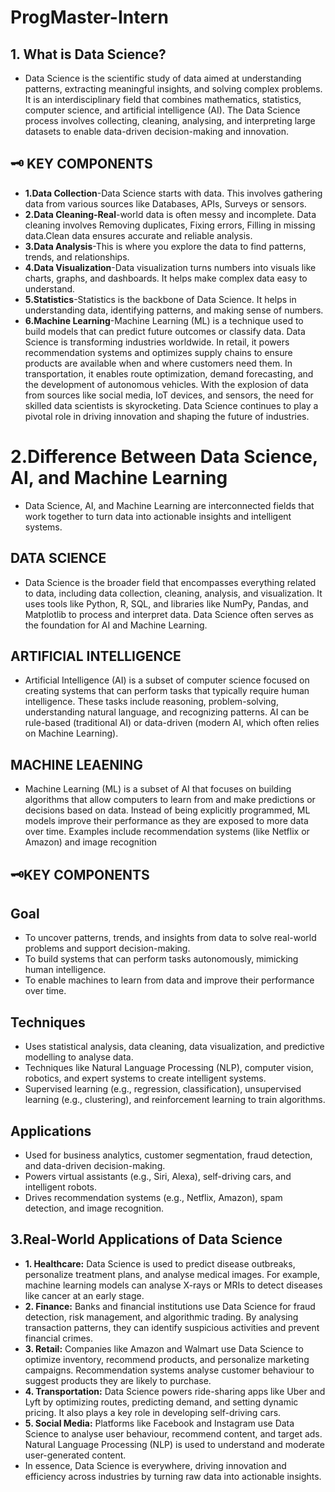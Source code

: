# ProgMaster-Intern
## 1. What is Data Science?
- Data Science is the scientific study of data aimed at understanding patterns, extracting meaningful insights, and solving complex problems. It is an interdisciplinary field that combines mathematics, statistics, computer science, and artificial intelligence (AI). The Data Science process involves collecting, cleaning, analysing, and interpreting large datasets to enable data-driven decision-making and innovation.
## 🗝  KEY COMPONENTS
- **1.Data Collection**-Data Science starts with data. This involves gathering data from various sources like Databases, APIs, Surveys or sensors.
- **2.Data Cleaning-Real**-world data is often messy and incomplete. Data cleaning involves Removing duplicates, Fixing errors, Filling in missing data.Clean data ensures accurate and reliable analysis.
- **3.Data Analysis**-This is where you explore the data to find patterns, trends, and relationships.
- **4.Data Visualization**-Data visualization turns numbers into visuals like charts, graphs, and dashboards. It helps make complex data easy to understand.
- **5.Statistics**-Statistics is the backbone of Data Science. It helps in understanding data, identifying patterns, and making sense of numbers.
- **6.Machine Learning**-Machine Learning (ML) is a technique used to build models that can predict future outcomes or classify data.
Data Science is transforming industries worldwide. In retail, it powers recommendation systems and optimizes supply chains to ensure products are available when and where customers need them. In transportation, it enables route optimization, demand forecasting, and the development of autonomous vehicles. With the explosion of data from sources like social media, IoT devices, and sensors, the need for skilled data scientists is skyrocketing. Data Science continues to play a pivotal role in driving innovation and shaping the future of industries.
# 2.Difference Between Data Science, AI, and Machine Learning
- Data Science, AI, and Machine Learning are interconnected fields that work together to turn data into actionable insights and intelligent systems.
## DATA SCIENCE
- Data Science is the broader field that encompasses everything related to data, including data collection, cleaning, analysis, and visualization. It uses tools like Python, R, SQL, and libraries like NumPy, Pandas, and Matplotlib to process and interpret data. Data Science often serves as the foundation for AI and Machine Learning.
## ARTIFICIAL INTELLIGENCE
- Artificial Intelligence (AI) is a subset of computer science focused on creating systems that can perform tasks that typically require human intelligence. These tasks include reasoning, problem-solving, understanding natural language, and recognizing patterns. AI can be rule-based (traditional AI) or data-driven (modern AI, which often relies on Machine Learning).
## MACHINE LEAENING
- Machine Learning (ML) is a subset of AI that focuses on building algorithms that allow computers to learn from and make predictions or decisions based on data. Instead of being explicitly programmed, ML models improve their performance as they are exposed to more data over time. Examples include recommendation systems (like Netflix or Amazon) and image recognition
## 🗝KEY COMPONENTS
## Goal
- To uncover patterns, trends, and insights from data to solve real-world problems and support decision-making.
- To build systems that can perform tasks autonomously, mimicking human intelligence.
- To enable machines to learn from data and improve their performance over time.
## Techniques
- Uses statistical analysis, data cleaning, data visualization, and predictive modelling to analyse data.
- Techniques like Natural Language Processing (NLP), computer vision, robotics, and expert systems to create intelligent systems.
- Supervised learning (e.g., regression, classification), unsupervised learning (e.g., clustering), and reinforcement learning to train algorithms.
## Applications
- Used for business analytics, customer segmentation, fraud detection, and data-driven decision-making.
- Powers virtual assistants (e.g., Siri, Alexa), self-driving cars, and intelligent robots.
- Drives recommendation systems (e.g., Netflix, Amazon), spam detection, and image recognition.
## 3.Real-World Applications of Data Science
- **1.	Healthcare:** Data Science is used to predict disease outbreaks, personalize treatment plans, and analyse medical images. For example, machine learning models can analyse X-rays or MRIs to detect diseases like cancer at an early stage.
- **2.	Finance:** Banks and financial institutions use Data Science for fraud detection, risk management, and algorithmic trading. By analysing transaction patterns, they can identify suspicious activities and prevent financial crimes.
- **3.	Retail:** Companies like Amazon and Walmart use Data Science to optimize inventory, recommend products, and personalize marketing campaigns. Recommendation systems analyse customer behaviour to suggest products they are likely to purchase.
- **4.	Transportation:** Data Science powers ride-sharing apps like Uber and Lyft by optimizing routes, predicting demand, and setting dynamic pricing. It also plays a key role in developing self-driving cars.
- **5.	Social Media:** Platforms like Facebook and Instagram use Data Science to analyse user behaviour, recommend content, and target ads. Natural Language Processing (NLP) is used to understand and moderate user-generated content.
- In essence, Data Science is everywhere, driving innovation and efficiency across industries by turning raw data into actionable insights.

